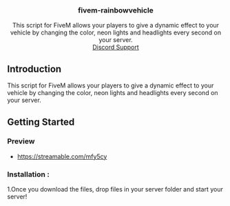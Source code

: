 <div align="center">
  <a href="https://github.com/MiraxxR1/fivem-rainbowvehicle"> </a>
  <h3 align="center">fivem-rainbowvehicle</h3>

  <p align="center">
    This script for FiveM allows your players to give a dynamic effect to your vehicle by changing the color, neon lights and headlights every second on your server.
    <br />
    <a href="https://discord.gg/wJmnKQHTWD">Discord Support</a>
  </p>
</div>

## Introduction

This script for FiveM allows your players to give a dynamic effect to your vehicle by changing the color, neon lights and headlights every second on your server.

## Getting Started

### Preview
- https://streamable.com/mfy5cy

### Installation : 

1.Once you download the files, drop files in your server folder and start your server!
